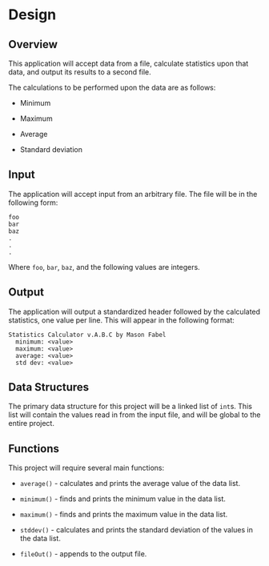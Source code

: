 Design
======


Overview
--------

This application will accept data from a file, calculate statistics upon that data, and output
its results to a second file.

The calculations to be performed upon the data are as follows:

* Minimum

* Maximum

* Average

* Standard deviation


Input
-----

The application will accept input from an arbitrary file. The file will be in the following form:

```
foo
bar
baz
.
.
.
```

Where `foo`, `bar`, `baz`, and the following values are integers.


Output
------

The application will output a standardized header followed by the calculated statistics, one value
per line. This will appear in the following format:

```
Statistics Calculator v.A.B.C by Mason Fabel
  minimum: <value>
  maximum: <value>
  average: <value>
  std dev: <value>
```


Data Structures
---------------

The primary data structure for this project will be a linked list of `int`s. This list will contain the
values read in from the input file, and will be global to the entire project.


Functions
---------

This project will require several main functions:

* `average()` - calculates and prints the average value of the data list.

* `minimum()` - finds and prints the minimum value in the data list.

* `maximum()` - finds and prints the maximum value in the data list.

* `stddev()` - calculates and prints the standard deviation of the values in the data list.

* `fileOut()` - appends to the output file.
